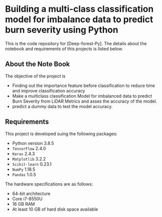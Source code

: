# Building a multi-class classification model for imbalance data to predict burn severity using Python
This is the code repository for [Deep-forest-Py]. The details about the notebook and requirements of this projects is listed below.
## About the Note Book
The objective of the project is
* Finding out the importance feature before classification to reduce time and improve
classification accuracy
* Make a multiclass classification Model for imbalanced data to predict Burn Severity from
LiDAR Metrics and asses the accuracy of the model.
* predict a dummy data to test the model accuracy.
## Requirements
This project is developed suing the following packages:
* Python version 3.8.5
* `TensorFlow` 2.4.0
* `Keras` 2.4.3
* `Matplotlib` 3.2.2
* `Scikit-learn` 0.23.1
* `NumPy` 1.18.5
* `Pandas` 1.0.5

The hardware specifications are as follows:
* 64-bit architecture
* Core i7-8550U
* 16 GB RAM
* At least 10 GB of hard disk space available